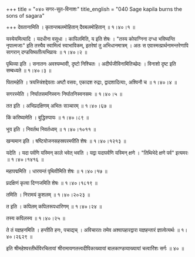 +++
title = "०४० सगर-सुत-विनाशः"
title_english = "040 Sage kapila burns the sons of sagara"

+++
देवतानामिति । कृतान्तबलमोहितान् दैवबलमोहितान्  ॥  १।४०।१ ॥   

  

यस्येयमित्यादि । यदधीना वसुधा । कापिलमिति, य इति शेषः । "तस्य कोपाग्निना दग्धा भविष्यन्ति नृपात्मजाः" इति तस्यैव स्वामित्वं स्वाभाविकम्, इतरेषां तु अभिधानमात्रम् । अतः स एवास्मत्प्रार्थनामन्तरेणापि सागरान् दण्डयिष्यतीत्यभिप्रायः  ॥  १।४०।२ ॥   

  

पृथिव्या इति । सनातनः अवश्यम्भावी, दृष्टो निश्चितः । अदीर्घजीविनामितिच्छेदः । विनाशो दृष्ट इति सम्बध्यते  ॥  १।४०।३ ॥   

  

पितामहेति । त्रयस्त्रिंशद्देवताः अष्टौ वसवः, एकादश रुद्राः, द्वादशादित्याः, अश्विनौ च  ॥  १।४०।४ ॥   

  

सगरस्येति । निर्घातसमनिस्वनः निर्घातनिस्वनसमः  ॥  १।४०।५ ॥   

  

तत इति । अभिप्रदक्षिणम् अभितः सञ्चारम्  ॥  १।४०।६७ ॥   

  

किं करिष्यामेति । बुद्धिरुपायः  ॥  १।४०।८९ ॥   

  

भूय इति । निवर्तथ निवर्तध्वम्  ॥  १।४०।१०११ ॥   

  

खन्यमान इति । षष्टियोजनसहस्रपरमपीति शेषः  ॥  १।४०।१२१३ ॥   

  

यदेति । यदा पर्वणि यस्मिन् काले भवेत् भवति । यद्वा यदापर्वणि यस्मिन् क्षणे । "तिथिभेदे क्षणे पर्व" इत्यमरः  ॥  १।४०।१४१६ ॥   

  

महापद्ममिति । धारयन्तं पृथिवीमिति शेषः  ॥  १।४०।१७ ॥   

  

प्रदक्षिणं कृत्वा दिग्गजमिति शेषः  ॥  १।४०।१८१९ ॥   

  

तमिति । निरामयं कुशलम्  ॥  १।४०।२०२३ ॥   

  

त इति । कपिलम् कपिलरूपधारिणम्  ॥  १।४०।२४ ॥   

  

तस्य कपिलस्य  ॥  १।४०।२५ ॥   

  

ते तं यज्ञहनमिति । हन्तीति हनः, पचाद्यच् । अविचारतः तमेव अश्वापहारद्वारा यज्ञहन्तारं ज्ञात्वेत्यर्थः  ॥  १।४०।२६२९ ॥   

  

इति श्रीमहेश्वरतीर्थविरचितायां श्रीरामायणतत्त्वदीपिकाख्यायां बालकाण्डव्याख्यायां चत्वारिंशः सर्गः  ॥  ४०  ॥   

  

  

